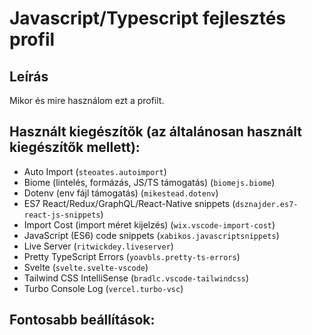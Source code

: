 # Javascript/Typescript fejlesztés profil

## Leírás
Mikor és mire használom ezt a profilt.

## Használt kiegészítők (az általánosan használt kiegészítők mellett):
  - Auto Import (`steoates.autoimport`)
  - Biome (lintelés, formázás, JS/TS támogatás) (`biomejs.biome`)
  - Dotenv (env fájl támogatás) (`mikestead.dotenv`)
  - ES7 React/Redux/GraphQL/React-Native snippets (`dsznajder.es7-react-js-snippets`)
  - Import Cost (import méret kijelzés) (`wix.vscode-import-cost`)
  - JavaScript (ES6) code snippets (`xabikos.javascriptsnippets`)
  - Live Server (`ritwickdey.liveserver`)
  - Pretty TypeScript Errors (`yoavbls.pretty-ts-errors`)
  - Svelte (`svelte.svelte-vscode`)
  - Tailwind CSS IntelliSense (`bradlc.vscode-tailwindcss`)
  - Turbo Console Log (`vercel.turbo-vsc`)

## Fontosabb beállítások:

